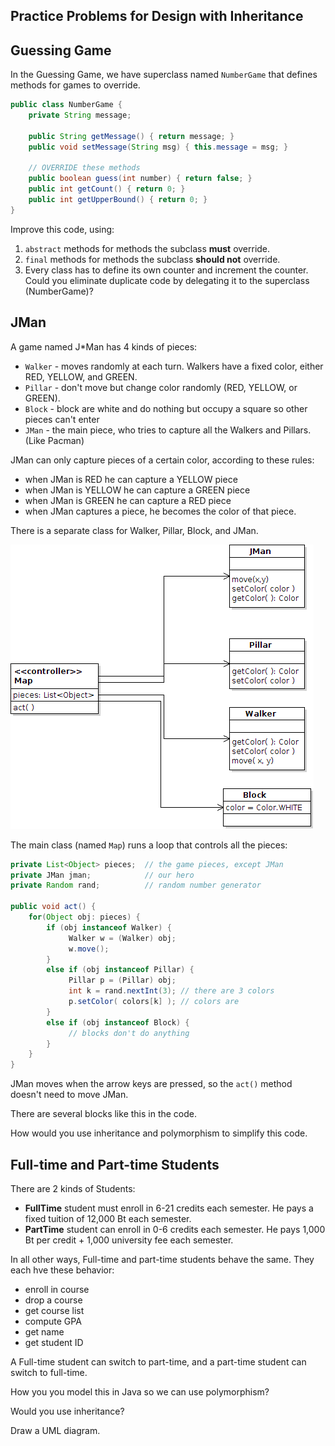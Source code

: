 ## Practice Problems for Design with Inheritance

## Guessing Game

In the Guessing Game, we have superclass named `NumberGame` that defines methods for games to override.
```java
public class NumberGame {
    private String message;

    public String getMessage() { return message; }
    public void setMessage(String msg) { this.message = msg; }

    // OVERRIDE these methods
    public boolean guess(int number) { return false; }
    public int getCount() { return 0; }
    public int getUpperBound() { return 0; }
}
```

Improve this code, using:

1. `abstract` methods for methods the subclass **must** override.
2. `final` methods for methods the subclass **should not** override.
3. Every class has to define its own counter and increment the counter.  Could you eliminate duplicate code by delegating it to the superclass (NumberGame)?

## JMan

A game named J\*Man has 4 kinds of pieces:

* `Walker` - moves randomly at each turn. Walkers have a fixed color, either RED, YELLOW, and GREEN.
* `Pillar` - don't move but change color randomly (RED, YELLOW, or GREEN).
* `Block` - block are white and do nothing but occupy a square so other pieces can't enter
* `JMan` - the main piece, who tries to capture all the Walkers and Pillars. (Like Pacman) 

JMan can only capture pieces of a certain color, according to these rules:
* when JMan is RED he can capture a YELLOW piece
* when JMan is YELLOW he can capture a GREEN piece
* when JMan is GREEN he can capture a RED piece
* when JMan captures a piece, he becomes the color of that piece.


There is a separate class for Walker, Pillar, Block, and JMan.

![JMan Class Diagram](JMan-class-diagram.png "JMan class diagram")

The main class (named `Map`) runs a loop that controls all the pieces:

```java
private List<Object> pieces;  // the game pieces, except JMan
private JMan jman;            // our hero
private Random rand;          // random number generator

public void act() {
    for(Object obj: pieces) {
        if (obj instanceof Walker) {
             Walker w = (Walker) obj;
             w.move();
        }
        else if (obj instanceof Pillar) {
             Pillar p = (Pillar) obj;
             int k = rand.nextInt(3); // there are 3 colors
             p.setColor( colors[k] ); // colors are
        }
        else if (obj instanceof Block) {
             // blocks don't do anything
        }
    }
}
```
JMan moves when the arrow keys are pressed, so the `act()` method doesn't need to move JMan.

There are several blocks like this in the code.


How would you use inheritance and polymorphism to simplify this code.


## Full-time and Part-time Students

There are 2 kinds of Students:

* **FullTime** student must enroll in 6-21 credits each semester. He pays a fixed tuition of 12,000 Bt each semester.
* **PartTime** student can enroll in 0-6 credits each semester. He pays 1,000 Bt per credit + 1,000 university fee each semester.

In all other ways, Full-time and part-time students behave the same. They each hve these behavior:

* enroll in course
* drop a course
* get course list
* compute GPA
* get name
* get student ID

A Full-time student can switch to part-time, and a part-time student can switch to full-time.

How you you model this in Java so we can use polymorphism?  

Would you use inheritance? 

Draw a UML diagram.

